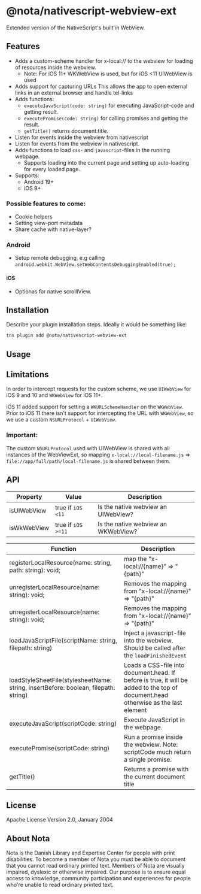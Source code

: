 # @nota/nativescript-webview-ext

Extended version of the NativeScript's built'in WebView.

## Features
* Adds a custom-scheme handler for x-local:// to the webview for loading of resources inside the webview.
    * Note: For iOS 11+ WKWebView is used, but for iOS <11 UIWebView is used
* Adds support for capturing URLs This allows the app to open external links in an external browser and handle tel-links
* Adds functions:
    - `executeJavaScript(code: string)` for executing JavaScript-code and getting result.
    - `executePromise(code: string)` for calling promises and getting the result.
    - `getTitle()` returns document.title.
* Listen for events inside the webview from nativescript
* Listen for events from the webview in nativescript.
* Adds functions to load `css`- and `javascript`-files in the running webpage.
    * Supports loading into the current page and setting up auto-loading for every loaded page.
* Supports:
    * Android 19+
    * iOS 9+

### Possible features to come:

* Cookie helpers
* Setting view-port metadata
* Share cache with native-layer?

### Android
* Setup remote debugging, e.g calling `android.webkit.WebView.setWebContentsDebuggingEnabled(true);`

#### iOS
* Optionas for native scrolllView.

## Installation

Describe your plugin installation steps. Ideally it would be something like:

```bash
tns plugin add @nota/nativescript-webview-ext
```

## Usage

## Limitations

In order to intercept requests for the custom scheme, we use `UIWebView` for iOS 9 and 10 and `WKWebView` for iOS 11+.

iOS 11 added support for setting a `WKURLSchemeHandler` on the `WKWebView`.
Prior to iOS 11 there isn't support for intercepting the URL with `WKWebView`, so we use a custom `NSURLProtocol` + `UIWebView`.

### Important:
The custom `NSURLProtocol` used with UIWebView is shared with all instances of the WebViewExt, so mapping `x-local://local-filename.js` => `file://app/full/path/local-filename.js` is shared between them.

## API

| Property | Value | Description |
| --- | --- | --- |
| isUIWebView | true if `iOS <11` | Is the native webview an UIWebView? |
| isWkWebView | true if `iOS >=11` | Is the native webview an WKWebView? |

| Function | Description |
| --- | --- |
| registerLocalResource(name: string, path: string): void; | map the "x-local://{name}" => "{path}" |
| unregisterLocalResource(name: string): void; | Removes the mapping from "x-local://{name}" => "{path}" |
| unregisterLocalResource(name: string): void; | Removes the mapping from "x-local://{name}" => "{path}" |
| loadJavaScriptFile(scriptName: string, filepath: string) | Inject a javascript-file into the webview. Should be called after the `loadFinishedEvent` |
| loadStyleSheetFile(stylesheetName: string, insertBefore: boolean, filepath: string) | Loads a CSS-file into document.head. If before is true, it will be added to the top of document.head otherwise as the last element |
| executeJavaScript(scriptCode: string) | Execute JavaScript in the webpage. |
| executePromise(scriptCode: string) | Run a promise inside the webview. Note: scriptCode much return a single promise. |
| getTitle() | Returns a promise with the current document title |

## License

Apache License Version 2.0, January 2004

## About Nota

Nota is the Danish Library and Expertise Center for people with print disabilities.
To become a member of Nota you must be able to document that you cannot read ordinary printed text. Members of Nota are visually impaired, dyslexic or otherwise impaired.
Our purpose is to ensure equal access to knowledge, community participation and experiences for people who're unable to read ordinary printed text.
